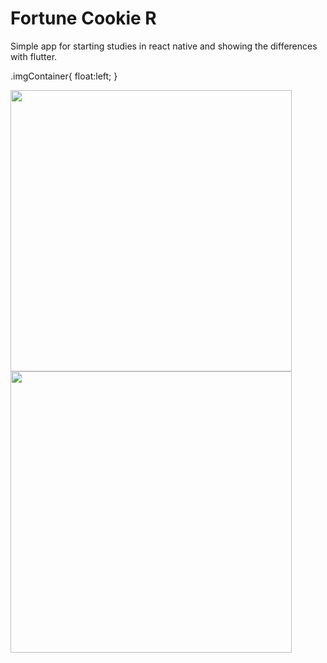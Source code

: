 # Fortune Cookie R
Simple app for starting studies in react native and showing the differences with flutter.

.imgContainer{
    float:left;
}
<div class="image">
    <div class="imgContainer">
        <img src="http://kaktuscoder.com.br/img/fortune_cookie_1.jpeg"  height="450" >
    </div>
    <div class="imgContainer">
        <img src="http://kaktuscoder.com.br/img/fortune_cookie_2.jpeg"  height="450" >
    </div>
</div>







